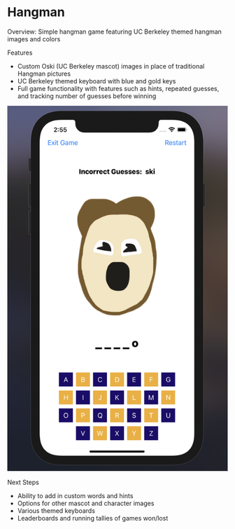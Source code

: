 # Hangman

Overview: Simple hangman game featuring UC Berkeley themed hangman images and colors

Features
* Custom Oski (UC Berkeley mascot) images in place of traditional Hangman pictures
* UC Berkeley themed keyboard with blue and gold keys
* Full game functionality with features such as hints, repeated guesses, and tracking number of guesses before winning

![Screenshot](/image/Screenshot.png)

Next Steps
* Ability to add in custom words and hints
* Options for other mascot and character images
* Various themed keyboards
* Leaderboards and running tallies of games won/lost
